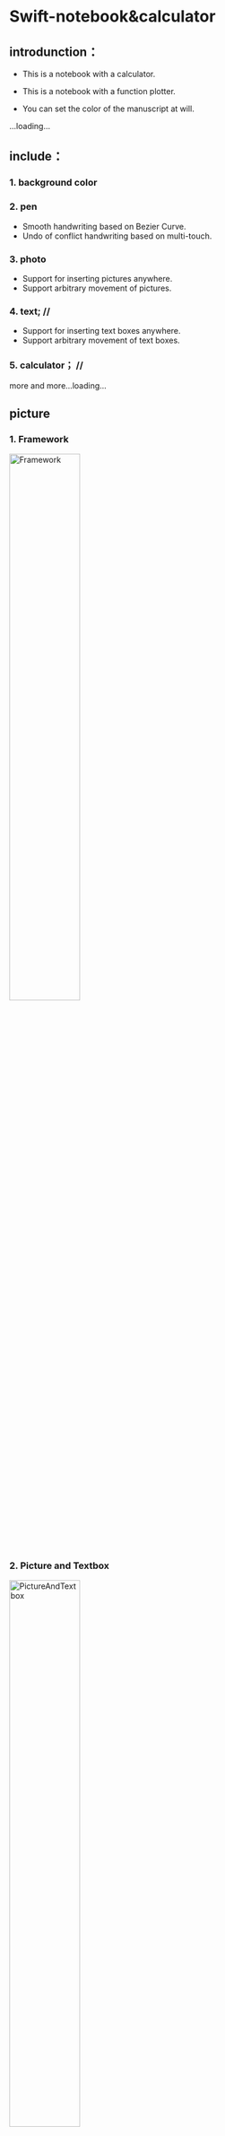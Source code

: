 # Swift-notebook&calculator

## introdunction：
- This is a notebook with a calculator.

- This is a notebook with a function plotter.

- You can set the color of the manuscript at will.

...loading...


## include：

### 1. background color

### 2. pen
- Smooth handwriting based on Bezier Curve.
- Undo of conflict handwriting based on multi-touch.

### 3. photo
- Support for inserting pictures anywhere.  
- Support arbitrary movement of pictures.

### 4. text;  //  
- Support for inserting text boxes anywhere.  
- Support arbitrary movement of text boxes.

### 5. calculator；  //

more and more...loading...

[//]: # (哈哈我是注释，不会在浏览器中显示。)


## picture  
<!-- 1. ![Functional Framework](/illustration/Framework.png "Functional Framework") -->
### 1. Framework
   <img src="/illustration/Framework.png" alt="Framework" title="Framework" width=50%>

<!-- 2. ![Main Interface](/illustration/PictureAndTextbox.jpeg "Picture And Textbox") -->
### 2. Picture and Textbox
   <img src="/illustration/PictureAndTextbox.jpeg" alt="PictureAndTextbox" title="PictureAndTextbox" width=50%>

...loading...

支持方式：Afdian: https://afdian.net/a/KoiDreamSky

